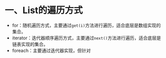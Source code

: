 # 一、List的遍历方式

- for：随机遍历方式，主要通过`get(i)`方法进行遍历，适合底层是数组实现的集合。
- iterator：迭代器顺序遍历方式，主要通过`next()`方法进行遍历，适合底层是链表实现的集合。
- foreach：主要通过迭代器实现，但针对
